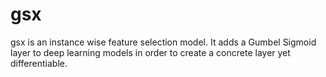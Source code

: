 # gsx
gsx is an instance wise feature selection model. It adds a Gumbel Sigmoid layer to deep learning models in order to create a concrete layer yet differentiable. 
